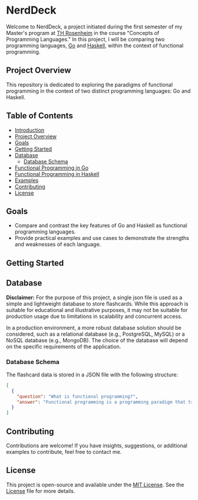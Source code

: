 # NerdDeck

Welcome to NerdDeck, a project initiated during the first semester of my Master's program at [TH Rosenheim](https://www.th-rosenheim.de) in the course "Concepts of Programming Languages." In this project, I will be comparing two programming languages, [Go](https://go.dev) and [Haskell](https://www.haskell.org), within the context of functional programming.

## Project Overview

This repository is dedicated to exploring the paradigms of functional programming in the context of two distinct programming languages: Go and Haskell.

## Table of Contents

- [Introduction](#nerddeck)
- [Project Overview](#project-overview)
- [Goals](#goals)
- [Getting Started](#getting-started)
- [Database](#database)
  - [Database Schema](#database-schema)
- [Functional Programming in Go](#functional-programming-in-go)
- [Functional Programming in Haskell](#functional-programming-in-haskell)
- [Examples](#examples)
- [Contributing](#contributing)
- [License](#license)

## Goals

- Compare and contrast the key features of Go and Haskell as functional programming languages.
- Provide practical examples and use cases to demonstrate the strengths and weaknesses of each language.

## Getting Started

## Database

**Disclaimer:** For the purpose of this project, a single json file is used as a simple and lightweight database to store flashcards. While this approach is suitable for educational and illustrative purposes, it may not be suitable for production usage due to limitations in scalability and concurrent access.

In a production environment, a more robust database solution should be considered, such as a relational database (e.g., PostgreSQL, MySQL) or a NoSQL database (e.g., MongoDB). The choice of the database will depend on the specific requirements of the application.

### Database Schema

The flashcard data is stored in a JSON file with the following structure:

```json
[
  {
    "question": "What is functional programming?",
    "answer": "Functional programming is a programming paradigm that treats computation as the evaluation of mathematical functions and avoids changing-state and mutable data."
  }
]
```

## Contributing

Contributions are welcome! If you have insights, suggestions, or additional examples to contribute, feel free to contact me.

## License

This project is open-source and available under the [MIT License](LICENSE). See the [License](LICENSE) file for more details.
